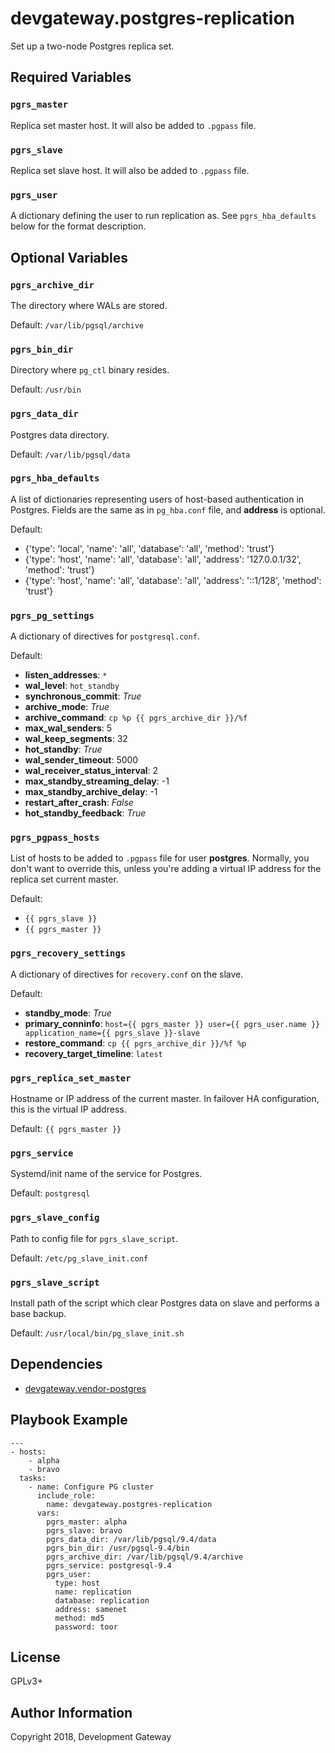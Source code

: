 # devgateway.postgres-replication

Set up a two-node Postgres replica set.

## Required Variables

### `pgrs_master`

Replica set master host. It will also be added to `.pgpass` file.

### `pgrs_slave`

Replica set slave host. It will also be added to `.pgpass` file.

### `pgrs_user`

A dictionary defining the user to run replication as. See `pgrs_hba_defaults` below for the format
description.

## Optional Variables

### `pgrs_archive_dir`

The directory where WALs are stored.

Default: ``` /var/lib/pgsql/archive ```

### `pgrs_bin_dir`

Directory where `pg_ctl` binary resides.

Default: ``` /usr/bin ```

### `pgrs_data_dir`

Postgres data directory.

Default: ``` /var/lib/pgsql/data ```

### `pgrs_hba_defaults`

A list of dictionaries representing users of host-based authentication in Postgres. Fields are the
same as in `pg_hba.conf` file, and **address** is optional.

Default:

* {'type': 'local', 'name': 'all', 'database': 'all', 'method': 'trust'}
* {'type': 'host', 'name': 'all', 'database': 'all', 'address': '127.0.0.1/32', 'method': 'trust'}
* {'type': 'host', 'name': 'all', 'database': 'all', 'address': '::1/128', 'method': 'trust'}

### `pgrs_pg_settings`

A dictionary of directives for `postgresql.conf`.

Default:

* **listen\_addresses**: ``` * ```
* **wal\_level**: ``` hot_standby ```
* **synchronous\_commit**: *True*
* **archive\_mode**: *True*
* **archive\_command**: ``` cp %p {{ pgrs_archive_dir }}/%f ```
* **max\_wal\_senders**: 5
* **wal\_keep\_segments**: 32
* **hot\_standby**: *True*
* **wal\_sender\_timeout**: 5000
* **wal\_receiver\_status\_interval**: 2
* **max\_standby\_streaming\_delay**: -1
* **max\_standby\_archive\_delay**: -1
* **restart\_after\_crash**: *False*
* **hot\_standby\_feedback**: *True*


### `pgrs_pgpass_hosts`

List of hosts to be added to `.pgpass` file for user **postgres**. Normally, you don't want to
override this, unless you're adding a virtual IP address for the replica set current master.

Default:

* ``` {{ pgrs_slave }} ```
* ``` {{ pgrs_master }} ```


### `pgrs_recovery_settings`

A dictionary of directives for `recovery.conf` on the slave.

Default:

* **standby\_mode**: *True*
* **primary\_conninfo**: ``` host={{ pgrs_master }} user={{ pgrs_user.name }} application_name={{ pgrs_slave }}-slave ```
* **restore\_command**: ``` cp {{ pgrs_archive_dir }}/%f %p ```
* **recovery\_target\_timeline**: ``` latest ```


### `pgrs_replica_set_master`

Hostname or IP address of the current master. In failover HA configuration, this is the virtual IP
address.

Default: ``` {{ pgrs_master }} ```

### `pgrs_service`

Systemd/init name of the service for Postgres.

Default: ``` postgresql ```

### `pgrs_slave_config`

Path to config file for `pgrs_slave_script`.

Default: ``` /etc/pg_slave_init.conf ```

### `pgrs_slave_script`

Install path of the script which clear Postgres data on slave and performs a base backup.

Default: ``` /usr/local/bin/pg_slave_init.sh ```

## Dependencies

* [devgateway.vendor-postgres](https://github.com/devgateway/ansible-vendor-postgres)

## Playbook Example

    ---
    - hosts:
        - alpha
        - bravo
      tasks:
        - name: Configure PG cluster
          include_role:
            name: devgateway.postgres-replication
          vars:
            pgrs_master: alpha
            pgrs_slave: bravo
            pgrs_data_dir: /var/lib/pgsql/9.4/data
            pgrs_bin_dir: /usr/pgsql-9.4/bin
            pgrs_archive_dir: /var/lib/pgsql/9.4/archive
            pgrs_service: postgresql-9.4
            pgrs_user:
              type: host
              name: replication
              database: replication
              address: samenet
              method: md5
              password: toor


## License

GPLv3+

## Author Information

Copyright 2018, Development Gateway
